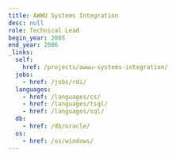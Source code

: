 ```yaml
---
title: AWWU Systems Integration
desc: null
role: Technical Lead
begin_year: 2005
end_year: 2006
_links:
  self:
    href: /projects/awwu-systems-integration/
  jobs:
    - href: /jobs/rdi/
  languages:
    - href: /languages/cs/
    - href: /languages/tsql/
    - href: /languages/sql/
  db:
    - href: /db/oracle/
  os:
    - href: /os/windows/
---
```

